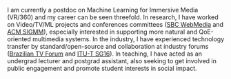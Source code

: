 I am currently a postdoc on Machine Learning for Immersive Media (VR/360) and my career can be seen threefold.  In research, I have worked on Video/TV/ML projects and conferences committees ([SBC WebMedia](http://webmedia.org.br) and [ACM SIGMM](http://sigmm.acm.org)), especially interested in supporting more natural and QoE-oriented multimedia systems. In the industry, I have experienced technology transfer by standard/open-source and collaboration at industry forums ([Brazilian TV Forum](http://forumsbtvd.org.br) and [ITU-T SG16](http://www.itu.int/en/ITU-T/studygroups/2022-2024/16)). In teaching, I have acted as an undergrad lecturer and postgrad assistant, also seeking to get involved in public engagement and promote student interests in social impact.